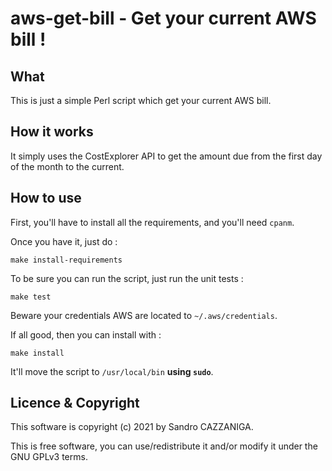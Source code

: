 # aws-get-bill - Get your current AWS bill !

## What
This is just a simple Perl script which get your current AWS bill.

## How it works
It simply uses the CostExplorer API to get the amount due from the first day of the month to the current.

## How to use
First, you'll have to install all the requirements, and you'll need `cpanm`.

Once you have it, just do :

`make install-requirements`

To be sure you can run the script, just run the unit tests :

`make test`

Beware your credentials AWS are located to `~/.aws/credentials`.

If all good, then you can install with :

`make install`

It'll move the script to `/usr/local/bin` **using `sudo`**.

## Licence & Copyright
This software is copyright (c) 2021 by Sandro CAZZANIGA.

This is free software, you can use/redistribute it and/or modify it under the GNU GPLv3 terms.